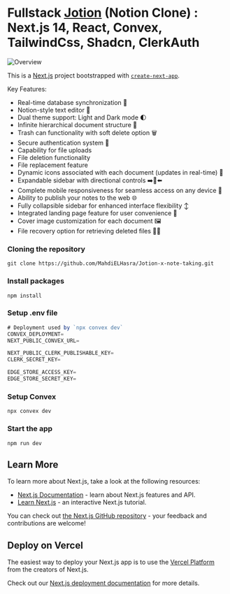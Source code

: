 # Fullstack <a href='https://jotion-x.vercel.app/' target='_blank'><u>Jotion</u></a> (Notion Clone) : Next.js 14, React, Convex, TailwindCss, Shadcn, ClerkAuth

![Overview](https://github.com/MahdiELHasra/Jotion-x-note-taking/assets/114767917/8f39c5aa-ba1b-4cd4-87bc-7aeaebbd527f)

This is a [Next.js](https://nextjs.org/) project bootstrapped with [`create-next-app`](https://github.com/vercel/next.js/tree/canary/packages/create-next-app).

Key Features:

- Real-time database synchronization 🔗
- Notion-style text editor 📝
- Dual theme support: Light and Dark mode 🌓
- Infinite hierarchical document structure 🌲
- Trash can functionality with soft delete option 🗑️
- Secure authentication system 🔐
- Capability for file uploads
- File deletion functionality
- File replacement feature
- Dynamic icons associated with each document (updates in real-time) 🌠
- Expandable sidebar with directional controls ➡️🔀⬅️
- Complete mobile responsiveness for seamless access on any device 📱
- Ability to publish your notes to the web 🌐
- Fully collapsible sidebar for enhanced interface flexibility ↕️
- Integrated landing page feature for user convenience 🛬
- Cover image customization for each document 🖼️
- File recovery option for retrieving deleted files 🔄📄

### Cloning the repository

```shell
git clone https://github.com/MahdiELHasra/Jotion-x-note-taking.git
```

### Install packages

```shell
npm install
```

### Setup .env file

```js
# Deployment used by `npx convex dev`
CONVEX_DEPLOYMENT=
NEXT_PUBLIC_CONVEX_URL=

NEXT_PUBLIC_CLERK_PUBLISHABLE_KEY=
CLERK_SECRET_KEY=

EDGE_STORE_ACCESS_KEY=
EDGE_STORE_SECRET_KEY=
```

### Setup Convex

```shell
npx convex dev
```

### Start the app

```shell
npm run dev
```

## Learn More

To learn more about Next.js, take a look at the following resources:

- [Next.js Documentation](https://nextjs.org/docs) - learn about Next.js features and API.
- [Learn Next.js](https://nextjs.org/learn) - an interactive Next.js tutorial.

You can check out [the Next.js GitHub repository](https://github.com/vercel/next.js/) - your feedback and contributions are welcome!

## Deploy on Vercel

The easiest way to deploy your Next.js app is to use the [Vercel Platform](https://vercel.com/new?utm_medium=default-template&filter=next.js&utm_source=create-next-app&utm_campaign=create-next-app-readme) from the creators of Next.js.

Check out our [Next.js deployment documentation](https://nextjs.org/docs/deployment) for more details.
